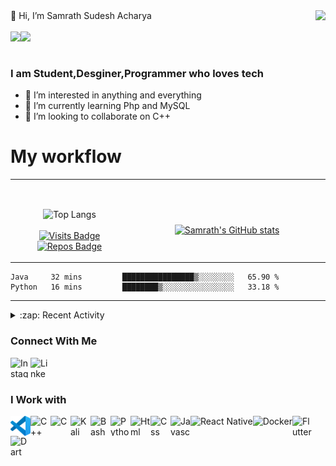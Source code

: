  <img align="right" src="https://user-images.githubusercontent.com/76547134/122723606-c9efed80-d290-11eb-9ed8-ecbf5eeba812.gif">
  👋 Hi, I’m Samrath Sudesh Acharya<br/>
 <br/>
 <a href="https://www.instagram.com/samrath.s.acharya/"><img align="left" src="https://img.shields.io/badge/Instagram-E4405F?style=for-the-badge&logo=instagram&logoColor=white"></a><a href="https://www.linkedin.com/in/samrath-sudesh-acharya/"><img align="left" src="https://img.shields.io/badge/LinkedIn-0077B5?style=for-the-badge&logo=linkedin&logoColor=white"></a><br/><br/>
 
 ### I am Student,Desginer,Programmer who loves tech
 - 👀 I’m interested in anything and everything
- 🌱 I’m currently learning Php and MySQL
- 💞️ I’m looking to collaborate on C++


# My workflow

<table width="100%" borderradius="3px solid"> 
  <tr>
  <td width="30%" height="20%">
   
   &nbsp; <br> <p align="center">![Top Langs](https://github-top-lang.vercel.app/api/top-langs/?username=samrath-sudesh-acharya&langs_count=3)<br/><br/>
    [![Visits Badge](https://badges.pufler.dev/visits/samrath-sudesh-acharya/samrath-sudesh-acharya)](https://badges.pufler.dev)
[![Repos Badge](https://badges.pufler.dev/repos/samrath-sudesh-acharya)](https://badges.pufler.dev)</p>
 </td>
  <td width="50%" height="50%">

<br><p align="center">[![Samrath's GitHub stats](https://github-readme-stats.vercel.app/api?username=samrath-sudesh-acharya&show_icons=true&theme=highcontrast)](https://github.com/samrath-sudesh-acharya/github-readme-stats)<p>
  
  </td>
  </table>
 
<!--START_SECTION:waka-->
```text
Java     32 mins         ████████████████▒░░░░░░░░   65.90 % 
Python   16 mins         ████████▒░░░░░░░░░░░░░░░░   33.18 % 
```
<!--END_SECTION:waka-->

<!--
"&nbsp;&nbsp;&nbsp;&nbsp;&nbsp;<div align="center">[![Typing SVG](https://readme-typing-svg.herokuapp.com?color=13F7DE&size=50&center=true&vCenter=true&width=280&height=150&lines=%C2%AF%5C_(%E3%83%84)_%2F%C2%AF;(%E2%97%95%E2%80%BF%E2%97%95%E2%9C%BF);(%C2%AC%E2%80%BF%C2%AC);(%E3%81%A5%EF%BF%A3+%C2%B3%EF%BF%A3)%E3%81%A5;%E2%99%A5%E2%80%BF%E2%99%A5;%E3%83%BE(%E2%8C%90%E2%96%A0_%E2%96%A0)%E3%83%8E%E2%99%AA;%5C+(%E2%80%A2%E2%97%A1%E2%80%A2)+%2F;%CB%99%E2%80%86%CD%9C%CA%9F%CB%99;%C2%AF%5C(%C2%B0_o)%2F%C2%AF;%C2%AC_%C2%AC;%C6%AA(%CB%98%E2%8C%A3%CB%98)%CA%83;(%C2%B0%E3%83%AD%C2%B0)%E2%98%9D;(+%CD%A1%E2%97%93%E2%80%AF%CD%9C%CA%96+%CD%A1%E2%97%93);%F0%9F%91%86;%F0%9F%91%87;%F0%9F%91%88;%F0%9F%91%80;%F0%9F%98%81)](https://git.io/typing-svg)</div>
-->
  


---

<details>
<summary>:zap: Recent Activity</summary>

<!--START_SECTION:activity-->
1. 🗣 Commented on [#1](https://github.com/Webwiznitr/webwiz-portfolio/issues/1) in [Webwiznitr/webwiz-portfolio](https://github.com/Webwiznitr/webwiz-portfolio)
2. 🗣 Commented on [#1](https://github.com/Webwiznitr/webwiz-portfolio/issues/1) in [Webwiznitr/webwiz-portfolio](https://github.com/Webwiznitr/webwiz-portfolio)
<!--END_SECTION:activity-->
 </details>
 
### Connect With Me    

<a href="https://www.instagram.com/samrath.s.acharya/"><img alt="Instagram" align="left" height="32" width="32" src="https://cdn.jsdelivr.net/npm/simple-icons@v5/icons/instagram.svg" /></a><a href="https://www.linkedin.com/in/samrath-sudesh-acharya/"><img alt="Linkedin" align="left" height="32" width="32" src="https://cdn.jsdelivr.net/npm/simple-icons@v5/icons/linkedin.svg" /></a>   
<br/>


### I Work with

<img align="left" alt="Visual Studio Code"  height="32px" width="32px" src="https://raw.githubusercontent.com/github/explore/80688e429a7d4ef2fca1e82350fe8e3517d3494d/topics/visual-studio-code/visual-studio-code.png" />
<img alt="C++" align="left" height="32" width="32" src="https://img.icons8.com/color/144/000000/c-plus-plus-logo.png"/>
<img alt="C" align="left" height="32" width="32" src="https://img.icons8.com/color/144/000000/c-programming.png"/>
<img alt="Kali Linux" align="left" height="32" width="32" src="https://img.icons8.com/color/144/000000/kali-linux.png"/>
<img alt="Bash" align="left" height="32" width="32" src="https://img.icons8.com/plasticine/200/000000/bash.png"/>
<img alt="Python" align="left" height="32" width="32" src="https://img.icons8.com/color/144/000000/python.png"/>
<img alt="Html" align="left" height="32" width="32" src="https://img.icons8.com/color/144/000000/html-5--v1.png"/>
<img alt="Css" align="left" height="32" width="32" src="https://img.icons8.com/color/144/000000/css3.png"/>
<img alt="Javascript" align="left" height="32" width="32" src="https://img.icons8.com/color/144/000000/javascript.png"/>
<img alt="React Native" align="left" src="https://img.icons8.com/color/32/000000/react-native.png"/>
<img alt="Docker" align="left" src="https://img.icons8.com/fluency/32/000000/docker.png"/>
<img alt="Flutter" align="left" height="32" width="32" src="https://img.icons8.com/color/50/000000/flutter.png"/> 
<img alt="Dart" align="left" height="32" width="32" src="https://img.icons8.com/color/48/000000/dart.png"/> <br/>

<br/>







<!---
samrath-sudesh-acharya/samrath-sudesh-acharya is a ✨ special ✨ repository because its `README.md` (this file) appears on your GitHub profile.
You can click the Preview link to take a look at your changes.
--->
